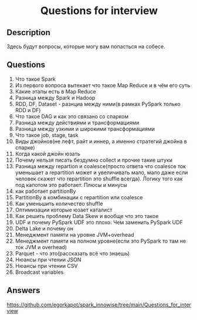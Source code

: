 <h1 align="center">Questions for interview</h1>


## Description

Здесь будут вопросы, которые могу вам попасться на собесе.

 
## Questions

1) Что такое Spark
2) Из первого вопроса вытекает что такое Map Reduce и в чём его суть 
3) Какие этапы есть в Map Reduce
4) Разница между Spark и Hadoop
5) RDD, DF, Dataset - разнциа между ними(в рамках PySpark только RDD и DF)
6) Что такое DAG и как это связано со спарком
7) Разница между действиями и трансформациями
8) Разница между узкими и широкими трансформациями
9) Что такое job, stage, task
10) Виды джойнов(не лефт, райт и иннер, а именно стратегий джойна в спарке)
11) Когда какой джойн юзать
11) Почему нельзя писать бездумно collect и прочие такие штуки
12) Разница между repartion и coalesce(просто ответа что coalesce ток уменьшает а repartition может и увеличивать мало, мало даже если человек скажет что repartition это 
shuffle всегда). Логику того как под капотом это работает. Плюсы и минусы
13) как работает partitionBy
14) PartitionBy в комбинации с repartition или coalesce
15) Как уменьшить количество shuffle
16) Оптимизации которые юзает каталист
17) Как решить проблему Data Skew и вообще что это такое
18) UDF и почему PySpark UDF это плохо. Чем заменить PySpark UDF
19) Delta Lake и почему он
20) Менеджмент памяти на уровне JVM+overhead
21) Менеджмент памяти на полном уровне(если это PySpark то там не ток JVM и overhead)
22) Parquet - что это(рассказать всё что знаешь)
23) Нюансы при чтении JSON
24) Нюансы при чтении CSV
25) Broadcast variables

## Answers

https://github.com/egorkapot/spark_innowise/tree/main/Questions_for_interview
